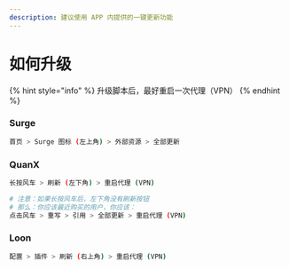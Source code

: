 ```yaml
---
description: 建议使用 APP 内提供的一键更新功能
---
```


# 如何升级

{% hint style="info" %}
升级脚本后，最好重启一次代理（VPN）
{% endhint %}

### Surge

```bash
首页 > Surge 图标 (左上角) > 外部资源 > 全部更新
```

### QuanX

```bash
长按风车 > 刷新 (左下角) > 重启代理 (VPN)

# 注意：如果长按风车后，左下角没有刷新按钮
# 那么：你应该最近购买的用户，你应该：
点击风车 > 重写 > 引用 > 全部更新 > 重启代理 (VPN)
```

### Loon

```bash
配置 > 插件 > 刷新 (右上角) > 重启代理 (VPN)
```

